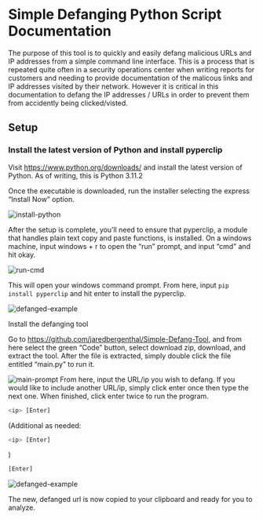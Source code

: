 # Simple Defanging Python Script Documentation

The purpose of this tool is to quickly and easily defang malicious URLs and IP addresses from a simple command line interface. This is a process that is repeated quite often in a security operations center when writing reports for customers and needing to provide documentation of the malicous links and IP addresses visited by their network. However it is critical in this documentation to defang the IP addresses / URLs in order to prevent them from accidently being clicked/visted.

## Setup

### Install the latest version of Python and install pyperclip

Visit https://www.python.org/downloads/ and install the latest version of Python. As of writing, this is Python 3.11.2 


Once the executable is downloaded, run the installer selecting the express “Install Now” option.


![install-python](https://github.com/jaredbergenthal/Simple-Defang-Tool/images/install-python.png)

After the setup is complete, you’ll need to ensure that pyperclip, a module that handles plain text copy and paste functions, is installed. On a windows machine, input windows + r to open the “run” prompt, and input “cmd” and hit okay.


![run-cmd](https://github.com/jaredbergenthal/Simple-Defang-Tool/images/run-cmd.png)


This will open your windows command prompt. From here, input 
`pip install pyperclip`
and hit enter to install the pyperclip.


![defanged-example](https://github.com/jaredbergenthal/Simple-Defang-Tool/images/defanged-example.png)



Install the defanging tool

Go to https://github.com/jaredbergenthal/Simple-Defang-Tool, and from here select the green “Code” button, select download zip, download, and extract the tool. After the file is extracted, simply double click the file entitled “main.py” to run it.

![main-prompt](https://github.com/jaredbergenthal/Simple-Defang-Tool/images/main-prompt.png)
From here, input the URL/ip you wish to defang. If you would like to include another URL/ip, simply click enter once then type the next one. When finished, click enter twice to run the program.

```sh
<ip> [Enter]
```
(Additional as needed:
```sh
<ip> [Enter]
```
)
```sh
[Enter]
```




![defanged-example](https://github.com/jaredbergenthal/Simple-Defang-Tool/images/defanged-example.png)

The new, defanged url is now copied to your clipboard and ready for you to analyze. 
